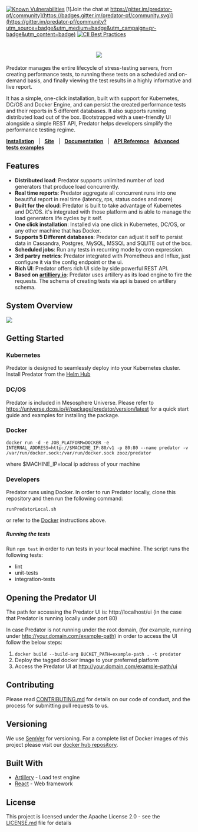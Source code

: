 
[![Known Vulnerabilities](https://snyk.io/test/github/zooz/predator/badge.svg)](https://snyk.io/test/github/zooz/predator) [![Join the chat at https://gitter.im/predator-pf/community](https://badges.gitter.im/predator-pf/community.svg)](https://gitter.im/predator-pf/community?utm_source=badge&utm_medium=badge&utm_campaign=pr-badge&utm_content=badge)
[![CII Best Practices](https://bestpractices.coreinfrastructure.org/projects/2786/badge)](https://bestpractices.coreinfrastructure.org/projects/2786) 

<h1 align="center">
<img src="https://zooz.github.io/predator/images/predator-1764x640.png" data-canonical-src="https://zooz.github.io/predator/images/predator-1764x640.png"/>
</h1>
Predator manages the entire lifecycle of stress-testing servers, from creating performance tests, to running these tests on a scheduled and on-demand basis, and finally viewing the test results in a highly informative and live report.

It has a simple, one-click installation, built with support for Kubernetes, DC/OS and Docker Engine, and can persist the created performance tests and their reports in 5 different databases. It also supports running distributed load out of the box. Bootstrapped with a user-friendly UI alongside a simple REST API, Predator helps developers simplify the performance testing regime.

[**Installation**](https://www.predator.dev/#sectionInstallation) &nbsp; |
&nbsp; [**Site**](https://predator.dev) &nbsp; |
&nbsp; [**Documentation**](https://zooz.github.io/predator/about.html) &nbsp; |
&nbsp; [**API Reference**](https://zooz.github.io/predator//indexapiref.html)
&nbsp; [**Advanced tests examples**](https://documenter.getpostman.com/view/220627/S1TYTvP2?version=latest)

## Features
- **Distributed load**:  Predator supports unlimited number of load generators that produce load concurrently.
- **Real time reports**: Predator aggregate all concurrent runs into one beautiful report in real time (latency, rps, status codes and more)
- **Built for the cloud**:  Predator is built to take advantage of Kubernetes and DC/OS. it's integrated with those platform and is able to manage the load generators life cycles by it self.
- **One click installation**:  Installed via one click in Kubernetes, DC/OS, or any other machine that has Docker.
- **Supports 5 Different databases**: Predator can adjust it self to persist data in Cassandra, Postgres, MySQL, MSSQL and SQLITE out of the box.
- **Scheduled jobs**: Run any tests in recurring mode by cron expression.
- **3rd partry metrics**:  Predator integrated with Prometheus and Influx, just configure it via the config endpoint or the ui.
- **Rich UI**: Predator offers rich UI side by side powerful REST API.
- **Based on [artilliery.io](https://github.com/artilleryio/artillery)**: Predator uses artillery as its load engine to fire the requests. The schema of creating tests via api is based on artillery schema.


## System Overview

![](https://zooz.github.io/predator/images/predator-overview.png)

## Getting Started

### Kubernetes
Predator is designed to seamlessly deploy into your Kubernetes cluster. Install Predator from the [Helm Hub](https://hub.helm.sh/charts/zooz/predator)

### DC/OS
Predator is included in Mesosphere Universe. Please refer to https://universe.dcos.io/#/package/predator/version/latest for a quick start guide and examples for installing the package.

### Docker
`docker run -d -e JOB_PLATFORM=DOCKER -e INTERNAL_ADDRESS=http://$MACHINE_IP:80/v1 -p 80:80 --name predator -v /var/run/docker.sock:/var/run/docker.sock zooz/predator`

where $MACHINE_IP=local ip address of your machine

### Developers
Predator runs using Docker. In order to run Predator locally, clone this repository and then run the following command:

`runPredatorLocal.sh`

or refer to the [Docker](#docker) instructions above.

##### Running the tests

Run `npm test` in order to run tests in your local machine. The script runs the following tests:
* lint
* unit-tests
* integration-tests

## Opening the Predator UI
The path for accessing the Predator UI is: http://localhost/ui (in the case that Predator is running locally under port 80)
<br>

In case Predator is not running under the root domain, (for example, running under http://your.domain.com/example-path) in order to access the UI follow the below steps:
1. `docker build --build-arg BUCKET_PATH=example-path . -t predator`
2. Deploy the tagged docker image to your preferred platform
3. Access the Predator UI at http://your.domain.com/example-path/ui

## Contributing

Please read [CONTRIBUTING.md](https://github.com/Zooz/predator/blob/master/CONTRIBUTING.md) for details on our code of conduct, and the process for submitting pull requests to us.

## Versioning

We use [SemVer](http://semver.org/) for versioning. For a complete list of Docker images of this project please visit our [docker hub repository](https://hub.docker.com/r/zooz/predator/tags).

## Built With

* [Artillery](https://github.com/artilleryio/artillery) - Load test engine
* [React](https://github.com/facebook/react) - Web framework

## License

This project is licensed under the Apache License 2.0 - see the [LICENSE.md](LICENSE.md) file for details
